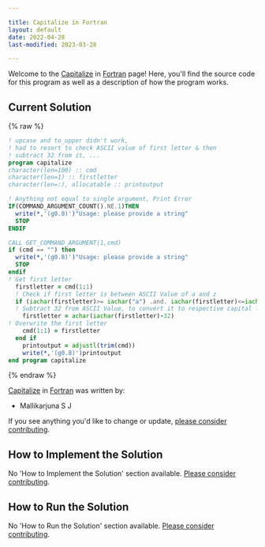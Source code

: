 ```yaml
---

title: Capitalize in Fortran
layout: default
date: 2022-04-28
last-modified: 2023-03-28

---
```


Welcome to the [Capitalize](https://sampleprograms.io/projects/capitalize) in [Fortran](https://sampleprograms.io/languages/fortran) page! Here, you'll find the source code for this program as well as a description of how the program works.

## Current Solution

{% raw %}

```fortran
! upcase and to_upper didn't work, 
! had to resort to check ASCII value of first letter & then
! subtract 32 from it, ... 
program capitalize
character(len=100) :: cmd
character(len=1) :: firstletter
character(len=:), allocatable :: printoutput

! Anything not equal to single argument, Print Error
IF(COMMAND_ARGUMENT_COUNT().NE.1)THEN
  write(*,'(g0.8)')"Usage: please provide a string"
  STOP
ENDIF

CALL GET_COMMAND_ARGUMENT(1,cmd)
if (cmd == "") then
  write(*,'(g0.8)')"Usage: please provide a string"
  STOP
endif
! Get first letter
  firstletter = cmd(1:1)
  ! Check if first letter is between ASCII Value of a and z
  if (iachar(firstletter)>= iachar("a") .and. iachar(firstletter)<=iachar("z") ) then
  ! Subtract 32 from ASCII Value, to convert it to respective capital letter
    firstletter = achar(iachar(firstletter)-32)
! Overwrite the first letter 
    cmd(1:1) = firstletter
  end if
    printoutput = adjustl(trim(cmd))
    write(*,'(g0.8)')printoutput
end program capitalize
```

{% endraw %}

[Capitalize](https://sampleprograms.io/projects/capitalize) in [Fortran](https://sampleprograms.io/languages/fortran) was written by:

- Mallikarjuna S J

If you see anything you'd like to change or update, [please consider contributing](https://github.com/TheRenegadeCoder/sample-programs).

## How to Implement the Solution

No 'How to Implement the Solution' section available. [Please consider contributing](https://github.com/TheRenegadeCoder/sample-programs-website).

## How to Run the Solution

No 'How to Run the Solution' section available. [Please consider contributing](https://github.com/TheRenegadeCoder/sample-programs-website).